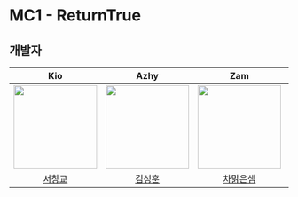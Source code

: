  # MC1 - ReturnTrue

## 개발자

| **Kio** | **Azhy** | **Zam** | **Madeline** | **Eren** | **Koong** |
|:---:|:---:|:---:|:---:|:---:|:---:| 
<img src="https://avatars.githubusercontent.com/u/52204038?v=4" width="150" height="150" />|<img src="https://avatars.githubusercontent.com/u/50910456?v=4" width="150" height="150" />|<img src="https://avatars.githubusercontent.com/u/46674678?v=4" width="150" height="150" />|<img src="https://avatars.githubusercontent.com/u/88757043?v=4" width="150" height="150" />|<img src="https://avatars.githubusercontent.com/u/59304977?v=4" width="150" height="150" />|<img src="https://user-images.githubusercontent.com/50910456/228775396-a67ae4e6-fc9b-4c1f-8272-e4d913d022ad.png" width="150" height="150"/>| 
|[서창교](https://github.com/llghdud921)|[김성훈](https://github.com/ungchun)|[차맑은샘](https://www.linkedin.com/in/malgeunsam-cha-5579571a4)|[신정연](https://github.com/llghdud921)|[문희찬](https://github.com/ungchun)|[이승준](https://www.linkedin.com/in/%EC%8A%B9%EC%A4%80-%EC%9D%B4-56bb87261/)|
